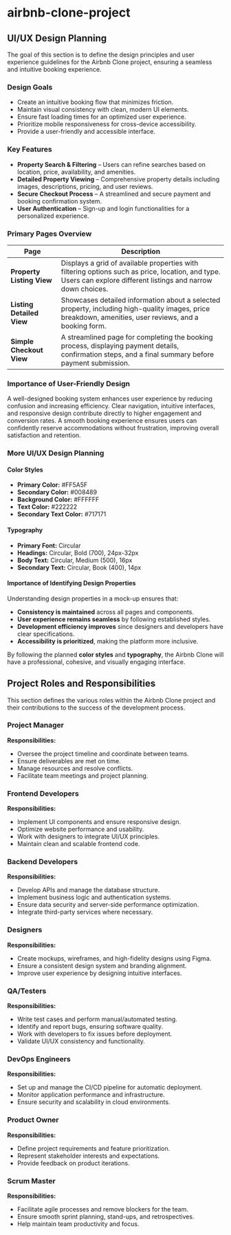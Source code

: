 # airbnb-clone-project
## UI/UX Design Planning
The goal of this section is to define the design principles and user experience guidelines for the Airbnb Clone project, ensuring a seamless and intuitive booking experience.

### Design Goals
- Create an intuitive booking flow that minimizes friction.
- Maintain visual consistency with clean, modern UI elements.
- Ensure fast loading times for an optimized user experience.
- Prioritize mobile responsiveness for cross-device accessibility.
- Provide a user-friendly and accessible interface.

### Key Features
- **Property Search & Filtering** – Users can refine searches based on location, price, availability, and amenities.
- **Detailed Property Viewing** – Comprehensive property details including images, descriptions, pricing, and user reviews.
- **Secure Checkout Process** – A streamlined and secure payment and booking confirmation system.
- **User Authentication** – Sign-up and login functionalities for a personalized experience.

### Primary Pages Overview
| Page                    | Description |
|-------------------------|------------|
| **Property Listing View** | Displays a grid of available properties with filtering options such as price, location, and type. Users can explore different listings and narrow down choices. |
| **Listing Detailed View** | Showcases detailed information about a selected property, including high-quality images, price breakdown, amenities, user reviews, and a booking form. |
| **Simple Checkout View** | A streamlined page for completing the booking process, displaying payment details, confirmation steps, and a final summary before payment submission. |

### Importance of User-Friendly Design
A well-designed booking system enhances user experience by reducing confusion and increasing efficiency. Clear navigation, intuitive interfaces, and responsive design contribute directly to higher engagement and conversion rates. A smooth booking experience ensures users can confidently reserve accommodations without frustration, improving overall satisfaction and retention.
### More UI/UX Design Planning

#### Color Styles
- **Primary Color:** #FF5A5F
- **Secondary Color:** #008489
- **Background Color:** #FFFFFF
- **Text Color:** #222222
- **Secondary Text Color:** #717171

#### Typography
- **Primary Font:** Circular
- **Headings:** Circular, Bold (700), 24px-32px
- **Body Text:** Circular, Medium (500), 16px
- **Secondary Text:** Circular, Book (400), 14px

#### Importance of Identifying Design Properties
Understanding design properties in a mock-up ensures that:
- **Consistency is maintained** across all pages and components.
- **User experience remains seamless** by following established styles.
- **Development efficiency improves** since designers and developers have clear specifications.
- **Accessibility is prioritized**, making the platform more inclusive.

By following the planned **color styles** and **typography**, the Airbnb Clone will have a professional, cohesive, and visually engaging interface.
## Project Roles and Responsibilities
This section defines the various roles within the Airbnb Clone project and their contributions to the success of the development process.

### Project Manager
**Responsibilities:**
- Oversee the project timeline and coordinate between teams.
- Ensure deliverables are met on time.
- Manage resources and resolve conflicts.
- Facilitate team meetings and project planning.

### Frontend Developers
**Responsibilities:**
- Implement UI components and ensure responsive design.
- Optimize website performance and usability.
- Work with designers to integrate UI/UX principles.
- Maintain clean and scalable frontend code.

### Backend Developers
**Responsibilities:**
- Develop APIs and manage the database structure.
- Implement business logic and authentication systems.
- Ensure data security and server-side performance optimization.
- Integrate third-party services where necessary.

### Designers
**Responsibilities:**
- Create mockups, wireframes, and high-fidelity designs using Figma.
- Ensure a consistent design system and branding alignment.
- Improve user experience by designing intuitive interfaces.

### QA/Testers
**Responsibilities:**
- Write test cases and perform manual/automated testing.
- Identify and report bugs, ensuring software quality.
- Work with developers to fix issues before deployment.
- Validate UI/UX consistency and functionality.

### DevOps Engineers
**Responsibilities:**
- Set up and manage the CI/CD pipeline for automatic deployment.
- Monitor application performance and infrastructure.
- Ensure security and scalability in cloud environments.

### Product Owner
**Responsibilities:**
- Define project requirements and feature prioritization.
- Represent stakeholder interests and expectations.
- Provide feedback on product iterations.

### Scrum Master
**Responsibilities:**
- Facilitate agile processes and remove blockers for the team.
- Ensure smooth sprint planning, stand-ups, and retrospectives.
- Help maintain team productivity and focus.
